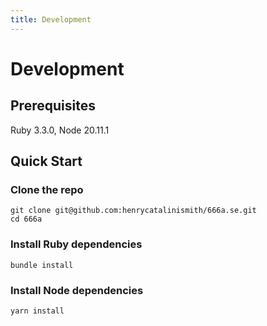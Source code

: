 ```yaml
---
title: Development
---
```


# Development

## Prerequisites

Ruby 3.3.0, Node 20.11.1

## Quick Start

### Clone the repo

```
git clone git@github.com:henrycatalinismith/666a.se.git
cd 666a
```

### Install Ruby dependencies

```
bundle install
```

### Install Node dependencies

```
yarn install
```